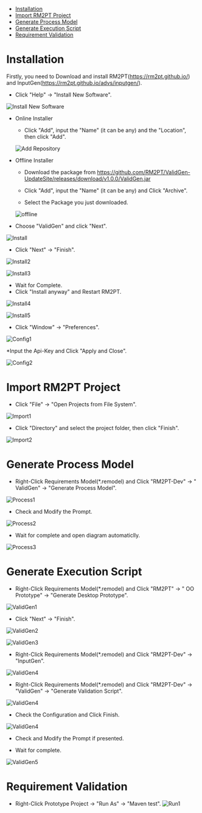 - [Installation](#installation)
- [Import RM2PT Project](#import-rm2pt-project)
- [Generate Process Model](#generate-process-model)
- [Generate Execution Script](#generate-execution-script)
- [Requirement Validation](#requirement-validation)

# Installation

Firstly, you need to Download and install RM2PT(https://rm2pt.github.io/) and InputGen(https://rm2pt.github.io/advs/inputgen/).

* Click "Help" -> "Install New Software".

![Install New Software](figure/1.png)

* Online Installer
  * Click "Add", input the "Name" (it can be any) and the "Location", then click "Add".
  
  ![Add Repository](figure/2.png)

* Offline Installer
  * Download the package from https://github.com/RM2PT/ValidGen-UpdateSite/releases/download/v1.0.0/ValidGen.jar

  * Click "Add", input the "Name" (it can be any) and Click "Archive".

  * Select the Package you just downloaded.

   ![offline](figure/8.png)


* Choose "ValidGen" and click "Next".

![Install](figure/3.png)

* Click "Next" -> "Finish".

![Install2](figure/4.png)

![Install3](figure/5.png)

* Wait for Complete.
* Click "Install anyway" and Restart RM2PT.

![Install4](figure/6.png)

![Install5](figure/7.png)

* Click "Window" -> "Preferences".

![Config1](figure/11.png)

*Input the Api-Key and Click "Apply and Close".

![Config2](figure/12.png)

# Import RM2PT Project

* Click "File" -> "Open Projects from File System".

![Import1](figure/9.png)

* Click "Directory" and select the project folder, then click "Finish".

![Import2](figure/10.png)

# Generate Process Model

* Right-Click Requirements Model(*.remodel) and Click "RM2PT-Dev" -> "
ValidGen" -> "Generate Process Model".

![Process1](figure/13.png)

* Check and Modify the Prompt.

![Process2](figure/14.png)

* Wait for complete and open diagram automaticlly.

![Process3](figure/15.png)

# Generate Execution Script

* Right-Click Requirements Model(*.remodel) and Click "RM2PT" -> "
OO Prototype" -> "Generate Desktop Prototype".

![ValidGen1](figure/16.png)

* Click "Next" -> "Finish".

![ValidGen2](figure/17.png)

![ValidGen3](figure/18.png)

* Right-Click Requirements Model(*.remodel) and Click "RM2PT-Dev" -> "InputGen".

![ValidGen4](figure/19.png)

* Right-Click Requirements Model(*.remodel) and Click "RM2PT-Dev" -> "ValidGen" -> "Generate Validation Script".

![ValidGen4](figure/20.png)

* Check the Configuration and Click Finish.

![ValidGen4](figure/21.png)

* Check and Modify the Prompt if presented.

* Wait for complete.

![ValidGen5](figure/22.png)




# Requirement Validation
* Right-Click Prototype Project -> "Run As" -> "Maven test".
![Run1](figure/23.png)
